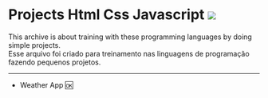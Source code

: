 # Projects Html Css Javascript <img src= "https://img.shields.io/badge/just%20do%20it-8A2BE2">
This archive is about training with these programming languages by doing simple projects.<br>
Esse arquivo foi criado para treinamento nas linguagens de programação fazendo pequenos projetos.<br>
<hr>
<ul>
  <li>Weather App 🆗</li>
</ul>
